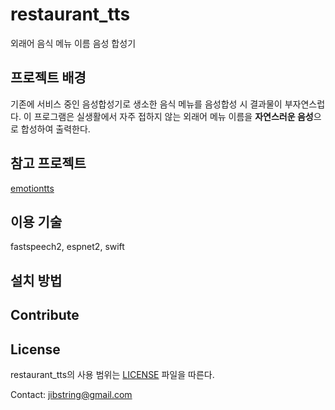 # restaurant_tts
외래어 음식 메뉴 이름 음성 합성기

## 프로젝트 배경
기존에 서비스 중인 음성합성기로 생소한 음식 메뉴를 음성합성 시 결과물이 부자연스럽다.
이 프로그램은 실생활에서 자주 접하지 않는 외래어 메뉴 이름을 **자연스러운 음성**으로 합성하여 출력한다.

## 참고 프로젝트
[emotiontts](https://github.com/emotiontts/emotiontts_open_db)

## 이용 기술
fastspeech2, espnet2, swift

## 설치 방법

## Contribute

## License
restaurant_tts의 사용 범위는 [LICENSE] 파일을 따른다.

[LICENSE]: https://github.com/jibstring/mastering-git-web/blob/master/LICENSE



Contact: jibstring@gmail.com
